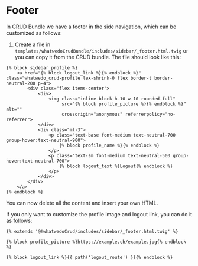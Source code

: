 # Footer

In CRUD Bundle we have a footer in the side navigation, which can be customized as follows:
1. Create a file in `templates/whatwedoCrudBundle/includes/sidebar/_footer.html.twig` or you can copy it from the CRUD bundle.
   The file should look like this:

```twig
{% block sidebar_profile %}
    <a href="{% block logout_link %}{% endblock %}" class="whatwedo_crud-profile lex-shrink-0 flex border-t border-neutral-200 p-4">
        <div class="flex items-center">
            <div>
                <img class="inline-block h-10 w-10 rounded-full"
                     src="{% block profile_picture %}{% endblock %}" alt=""
                     crossorigin="anonymous" referrerpolicy="no-referrer">
            </div>
            <div class="ml-3">
                <p class="text-base font-medium text-neutral-700 group-hover:text-neutral-900">
                    {% block profile_name %}{% endblock %}
                </p>
                <p class="text-sm font-medium text-neutral-500 group-hover:text-neutral-700">
                    {% block logout_text %}Logout{% endblock %}
                </p>
            </div>
        </div>
    </a>
{% endblock %}
```

You can now delete all the content and insert your own HTML.

If you only want to customize the profile image and logout link, you can do it as follows:

```twig
{% extends '@!whatwedoCrud/includes/sidebar/_footer.html.twig' %}

{% block profile_picture %}https://example.ch/example.jpg{% endblock %}

{% block logout_link %}{{ path('logout_route') }}{% endblock %}
```
